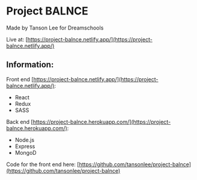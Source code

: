 # Project BALNCE

Made by Tanson Lee for Dreamschools

Live at: [https://project-balnce.netlify.app/](https://project-balnce.netlify.app/)

## Information:

Front end [https://project-balnce.netlify.app/](https://project-balnce.netlify.app/):

-   React
-   Redux
-   SASS

Back end [https://project-balnce.herokuapp.com/](https://project-balnce.herokuapp.com/):

-   Node.js
-   Express
-   MongoD

Code for the front end here: [https://github.com/tansonlee/project-balnce](https://github.com/tansonlee/project-balnce)
